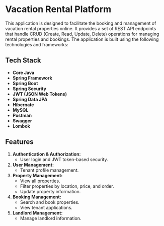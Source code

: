 # Vacation Rental Platform
This application is designed to facilitate the booking and management of vacation rental properties online. It provides a set of REST API endpoints that handle CRUD (Create, Read, Update, Delete) operations for managing rental properties and bookings. The application is built using the following technologies and frameworks:



## Tech Stack

- **Core Java**
- **Spring Framework**
- **Spring Boot**
- **Spring Security**
- **JWT (JSON Web Tokens)**
- **Spring Data JPA**
- **Hibernate**
- **MySQL**
- **Postman**
- **Swagger**
- **Lombok**



## Features
1. **Authentication & Authorization:**
   - User login and JWT token-based security.
2. **User Management:**
   - Tenant profile management.
3. **Property Management:**
   - View all properties.
   - Filter properties by location, price, and order.
   - Update property information.
4. **Booking Management:**
   - Search and book properties.
   - View tenant applications.
5. **Landlord Management:**
   - Manage landlord information.
